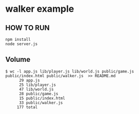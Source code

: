 # walker example

## HOW TO RUN

```
npm install
node server.js
```

## Volume

```
$ wc -l app.js lib/player.js lib/world.js public/game.js public/index.html public/walker.js  >> README.md
      29 app.js
      25 lib/player.js
      47 lib/world.js
      28 public/game.js
      15 public/index.html
      33 public/walker.js
     177 total
```
